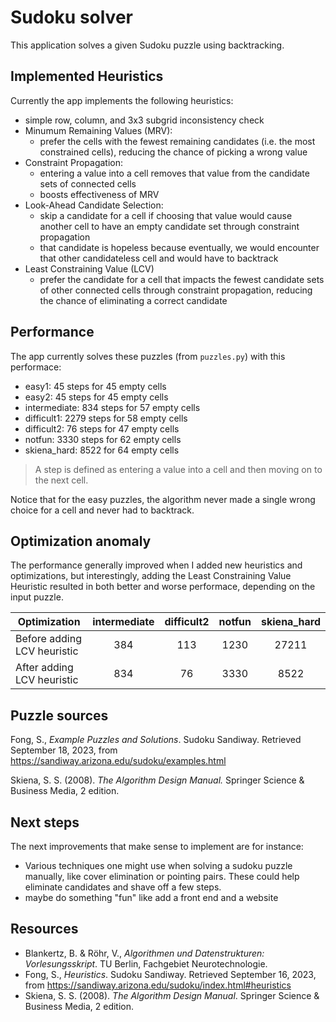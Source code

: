# Sudoku solver

This application solves a given Sudoku puzzle using backtracking.

## Implemented Heuristics

Currently the app implements the following heuristics:

- simple row, column, and 3x3 subgrid inconsistency check
- Minumum Remaining Values (MRV):
  - prefer the cells with the fewest remaining candidates (i.e. the most constrained cells), reducing the chance of picking a wrong value
- Constraint Propagation:
  - entering a value into a cell removes that value from the candidate sets of connected cells
  - boosts effectiveness of MRV
- Look-Ahead Candidate Selection:
  - skip a candidate for a cell if choosing that value would cause another cell to have an empty candidate set through constraint propagation
  - that candidate is hopeless because eventually, we would encounter that other candidateless cell and would have to backtrack
- Least Constraining Value (LCV)
  - prefer the candidate for a cell that impacts the fewest candidate sets of other connected cells through constraint propagation, reducing the chance of eliminating a correct candidate

## Performance

The app currently solves these puzzles (from `puzzles.py`) with this performace:

- easy1: 45 steps for 45 empty cells
- easy2: 45 steps for 45 empty cells
- intermediate: 834 steps for 57 empty cells 
- difficult1: 2279 steps for 58 empty cells
- difficult2: 76 steps for 47 empty cells
- notfun: 3330 steps for 62 empty cells
- skiena_hard: 8522 for 64 empty cells

> A step is defined as entering a value into a cell and then moving on to the next cell.

Notice that for the easy puzzles, the algorithm never made a single wrong choice for a cell and never had to backtrack.

## Optimization anomaly

The performance generally improved when I added new heuristics and optimizations, but interestingly, adding the Least Constraining Value Heuristic resulted in both better and worse performace, depending on the input puzzle.

| Optimization                | intermediate | difficult2 | notfun | skiena_hard |
|-----------------------------|:------------:|:----------:|:------:|:-----------:|
| Before adding LCV heuristic |      384     |     113    |  1230  |    27211    |
| After adding LCV heuristic  |      834     |     76     |  3330  |     8522    |

## Puzzle sources

Fong, S., _Example Puzzles and Solutions_. Sudoku Sandiway. Retrieved September 18, 2023, from https://sandiway.arizona.edu/sudoku/examples.html

Skiena, S. S. (2008). _The Algorithm Design Manual._ Springer Science & Business Media, 2 edition.

## Next steps

The next improvements that make sense to implement are for instance:

 - Various techniques one might use when solving a sudoku puzzle manually, like cover elimination or pointing pairs. These could help eliminate candidates and shave off a few steps.
 - maybe do something "fun" like add a front end and a website

## Resources

- Blankertz, B. & Röhr, V., _Algorithmen und Datenstrukturen: Vorlesungsskript_. TU Berlin, Fachgebiet Neurotechnologie.
- Fong, S., _Heuristics_. Sudoku Sandiway. Retrieved September 16, 2023, from https://sandiway.arizona.edu/sudoku/index.html#heuristics
- Skiena, S. S. (2008). _The Algorithm Design Manual_. Springer Science & Business Media, 2 edition.